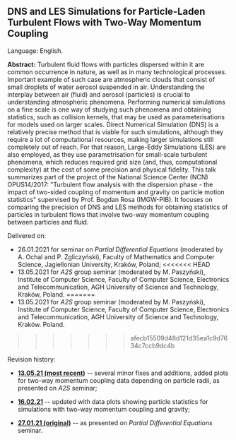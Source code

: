 ## DNS and LES Simulations for Particle-Laden Turbulent Flows with Two-Way Momentum Coupling

Language: English.

**Abstract:** Turbulent fluid flows with particles dispersed within it are common occurrence in nature, as well as in many technological processes. Important example of such case are atmospheric clouds that consist of small droplets of water aerosol suspended in air. Understanding the interplay between air (fluid) and aerosol (particles) is crucial to understanding atmospheric phenomena. Performing numerical simulations on a fine scale is one way of studying such phenomena and obtaining statistics, such as collision kernels, that may be used as parameterisations for models used on larger scales. Direct Numerical Simulation (DNS) is a relatively precise method that is viable for such simulations, although they require a lot of computational resources, making larger simulations still completely out of reach. For that reason, Large-Eddy Simulations (LES) are also employed, as they use parametrisation for small-scale turbulent phenomena, which reduces required grid size (and, thus, computational complexity) at the cost of some precision and physical fidelity. This talk summarizes part of the project of the National Science Center (NCN) OPUS14/2017: "Turbulent flow analysis with the dispersion phase - the impact of two-sided coupling of momentum and gravity on particle motion statistics" supervised by Prof. Bogdan Rosa (IMGW-PIB). It focuses on comparing the precision of DNS and LES methods for obtaining statistics of particles in turbulent flows that involve two-way momentum coupling between particles and fluid.

Delivered on:

 - 26.01.2021 for seminar on *Partial Differential Equations* (moderated by A. Ochal and P. Zgliczyński), Faculty of Mathematics and Computer Science, Jagiellonian University, Kraków, Poland;
<<<<<<< HEAD
 - 13.05.2021 for *A2S* group seminar (moderated by M. Paszyński), Institute of Computer Science, Faculty of Computer Science, Electronics and Telecommunication, AGH University of Science and Technology, Kraków, Poland.
=======
 - 13.05.2021 for *A2S* group seminar (moderated by M. Paszyński), Institute of Computer Science, Faculty of Computer Science, Electronics and Telecommunication, AGH University of Science and Technology, Kraków. Poland.
>>>>>>> afecb15509d48d121d35ea1c9d7634c7ccb9dc4b

Revision history:

 - **[13.05.21 (most recent)](turb-dns-les-1.pdf)** -- several minor fixes and additions, added plots for two-way momentum coupling data depending on particle radii, as presented on *A2S* seminar;

 - **[16.02.21](arch/turb-dns-les-1_16-02-21.pdf)** -- updated with data plots showing particle statistics for simulations with two-way momentum coupling and gravity;

 - **[27.01.21 (original)](arch/turb-dns-les-1_27-01-21.pdf)** -- as presented on *Partial Differential Equations* seminar.